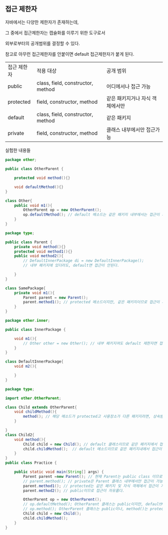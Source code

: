 ## 접근 제한자

자바에서는 다양한 제한자가 존재하는데,

그 중에서 접근제한자는 캡슐화를 이루기 위한 도구로서

외부로부터의 공개범위를 결정할 수 있다.

참고로 아무런 접근제한자를 안붙이면 default 접근제한자가 붙게 된다.

<table>
<tr>
    <td>접근 제한자</td>
    <td>적용 대상</td>
    <td>공개 범위</td>
</tr>
<tr>
    <td>public</td>
    <td>class, field, constructor, method</td>
    <td>어디에서나 접근 가능</td>
<tr>
<tr>
    <td>protected</td>
    <td>field, constructor, method</td>
    <td>같은 패키지거나 자식 객체에서만</td>
<tr>
<tr>
    <td>default</td>
    <td>class, field, constructor, method</td>
    <td>같은 패키지</td>
<tr>
<tr>
    <td>private</td>
    <td>field, constructor, method</td>
    <td>클래스 내부에서만 접근가능</td>
<tr>
</table>

실험한 내용들

```java
package other;

public class OtherParent {

    protected void method(){}

    void defaultMethod(){}
}

class Other{
    public void m1(){
        OtherParent op = new OtherParent();
        op.defaultMethod(); // default 메소드는 같은 패키지 내부에서는 접근이 가능하다.
    }
}
```

```java
package type;

public class Parent {
    private void method(){}
    protected void method1(){}
    public void method2(){
        // DefaultInnerPackage di = new DefaultInnerPackage();
        // 내부 패키지에 있더라도, default면 접근이 안된다.

    }
}

class SamePackage{
    private void m1(){
        Parent parent = new Parent();
        parent.method1(); // protected 메소드이지만, 같은 패키지이므로 접근이 가능하다.
    }
}
```

```java
package other.inner;

public class InnerPackage {

    void m1(){
        // Other other = new Other(); // 내부 패키지여도 default 제한자면 접근이 안된다.
    }
}

class DefaultInnerPackage{
    void m2(){

    }
}
```

```java
package type;

import other.OtherParent;

class Child extends OtherParent{
    void childMethod(){
        method(); // 해당 메소드가 protected고 사용장소가 다른 패키지라면, 상속받은 클래스에서 접근이 가능하다.
    }

}
class Child2{
    void method(){
        Child child = new Child(); // default 클래스이므로 같은 패키지에서 접근이 가능하다.
        child.childMethod();  // default 메소드이므로 같은 패키지내에서 접근이 가능하다.
    }
}
public class Practice {

    public static void main(String[] args) {
        Parent parent =new Parent(); // 현재 Parent는 public class 이므로 접근이 자유롭다.
        // parent.method(); // private은 Parent 클래스 내부에서만 접근이 가능하므로 다른 패키지에 다른 클래스에서는 접근이 안된다.
        parent.method1(); // protected는 같은 패키지 및 자식 객체에서 접근이 가능하므로 문제가 없다.
        parent.method2(); // public이므로 접근이 자유롭다.

        OtherParent op = new OtherParent();
        // op.defaultMethod(); OtherParent 클래스는 public이지만, defaultMethod()는 default이므로 다른 패키지에서 접근이 안된다.
        // op.method(); OtherParent 클래스는 public이나, method()는 protected고 다른 패키지이므로 접근이 안된다.
        Child child = new Child();
        child.childMethod();
    }
}
```
